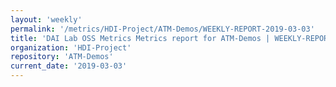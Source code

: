 ```yaml
---
layout: 'weekly'
permalink: '/metrics/HDI-Project/ATM-Demos/WEEKLY-REPORT-2019-03-03'
title: 'DAI Lab OSS Metrics Metrics report for ATM-Demos | WEEKLY-REPORT-2019-03-03'
organization: 'HDI-Project'
repository: 'ATM-Demos'
current_date: '2019-03-03'
---
```

